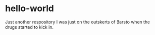 # hello-world
Just another respository 
I was just on the outskerts of Barsto when the drugs started to kick in. 
